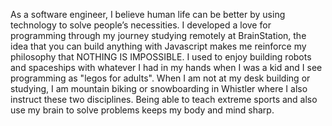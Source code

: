 As a software engineer, I believe human life can be better by using technology to solve people’s necessities. I developed a love for programming through my journey studying remotely at BrainStation, the idea that you can build anything with Javascript makes me reinforce my philosophy that NOTHING IS IMPOSSIBLE. I used to enjoy building robots and spaceships with whatever I had in my hands when I was a kid and I see programming as "legos for adults". When I am not at my desk building or studying, I am mountain biking or snowboarding in Whistler where I also instruct these two disciplines. Being able to teach extreme sports and also use my brain to solve problems keeps my body and mind sharp.
